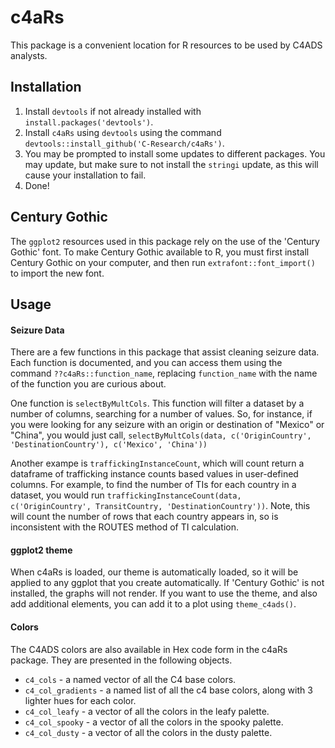 # c4aRs

This package is a convenient location for R resources to be used by C4ADS analysts.

## Installation

1. Install `devtools` if not already installed with `install.packages('devtools')`.
2. Install `c4aRs` using `devtools` using the command `devtools::install_github('C-Research/c4aRs')`.
3. You may be prompted to install some updates to different packages. You may update, but make sure to not install the `stringi` update, as this will cause your installation to fail. 
4. Done!

## Century Gothic

The `ggplot2` resources used in this package rely on the use of the 'Century Gothic' font. To make Century Gothic available to R, you must first install Century Gothic on your computer, and then run `extrafont::font_import()` to import the new font.

## Usage 

#### Seizure Data

There are a few functions in this package that assist cleaning seizure data. Each function is documented, and you can access them using the command `??c4aRs::function_name`, replacing `function_name` with the name of the function you are curious about. 

One function is `selectByMultCols`. This function will filter a dataset by a number of columns, searching for a number of values. So, for instance, if you were looking for any seizure with an origin or destination of "Mexico" or "China", you would just call, `selectByMultCols(data, c('OriginCountry', 'DestinationCountry'), c('Mexico', 'China'))`

Another exampe is `traffickingInstanceCount`, which will count return a dataframe of trafficking instance counts based values in user-defined columns. For example, to find the number of TIs for each country in a dataset, you would run `traffickingInstanceCount(data, c('OriginCountry', TransitCountry, 'DestinationCountry'))`. Note, this will count the number of rows that each country appears in, so is inconsistent with the ROUTES method of TI calculation. 

#### ggplot2 theme 

When c4aRs is loaded, our theme is automatically loaded, so it will be applied to any ggplot that you create automatically. If 'Century Gothic' is not installed, the graphs will not render. If you want to use the theme, and also add additional elements, you can add it to a plot using `theme_c4ads()`.

#### Colors 

The C4ADS colors are also available in Hex code form in the c4aRs package. They are presented in the following objects.

* `c4_cols` - a named vector of all the C4 base colors.
* `c4_col_gradients` - a named list of all the c4 base colors, along with 3 lighter hues for each color.
* `c4_col_leafy` - a vector of all the colors in the leafy palette.
* `c4_col_spooky` - a vector of all the colors in the spooky palette.
* `c4_col_dusty` - a vector of all the colors in the dusty palette.

